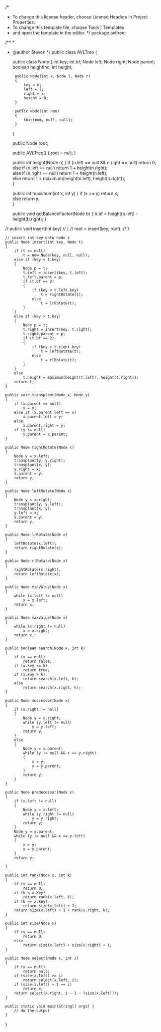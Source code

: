 /*
 * To change this license header, choose License Headers in Project Properties.
 * To change this template file, choose Tools | Templates
 * and open the template in the editor.
 */
package avltree;

/**
 *
 * @author Steven
 */
public class AVLTree {

    public class Node 
    {
        int key;
        int bf;
        Node left;
        Node right;
        Node parent;
        boolean heightInc;
        int height;

        public Node(int k, Node l, Node r) 
        {
            key = k;
            left = l;
            right = r;
            height = 0;
        }

        public Node(int num) 
        {
            this(num, null, null);
        }

    }

    public Node root;

    public AVLTree() 
    {
        root = null;
    }

    public int height(Node n) 
    {
        if (n.left == null && n.right == null) 
            return 0;         
        else if (n.left == null) 
            return 1 + height(n.right);         
        else if (n.right == null) 
            return 1 + height(n.left);         
        else 
            return 1 + maximum(height(n.left), height(n.right));        
    }

    public int maximum(int x, int y) 
    {
        if (x >= y) 
            return x;         
        else 
            return y;        
    }

    public void getBalanceFactor(Node b) 
    {
        b.bf = height(b.left) - height(b.right);
    }

//    public void insert(int key) 
//    {
//        root = insert(key, root);
//    }

    // insert int key onto node z
    public Node insert(int key, Node t) 
    {
        if (t == null) 
            t = new Node(key, null, null);        
        else if (key < t.key) 
        {
            Node p = t;
            t.left = insert(key, t.left);
            t.left.parent = p;
            if (t.bf == 2) 
            {
                if (key < t.left.key) 
                    t = rightRotate(t);                
                else 
                    t = lrRotate(t);              
            }
        } 
        else if (key > t.key) 
        {
            Node p = t;
            t.right = insert(key, t.right);
            t.right.parent = p;
            if (t.bf == 2) 
            {
                if (key > t.right.key) 
                    t = leftRotate(t);                
                else 
                    t = rlRotate(t);          
            }
        } 
        else         
            t.height = maximum(height(t.left), height(t.right));        
        return t;
    }

    public void transplant(Node x, Node y) 
    {
        if (x.parent == null) 
            x = y;         
        else if (x.parent.left == x) 
            x.parent.left = y;        
        else 
            x.parent.right = y;        
        if (y != null) 
            y.parent = x.parent;        
    }

    public Node rightRotate(Node x) 
    {
        Node y = x.left;
        transplant(y, y.right);
        transplant(x, y);
        y.right = x;
        x.parent = y;
        return y;
    }

    public Node leftRotate(Node x) 
    {
        Node y = x.right;
        transplant(y, y.left);
        transplant(x, y);
        y.left = x;
        x.parent = y;
        return y;
    }

    public Node lrRotate(Node x) 
    {
        leftRotate(x.left);
        return rightRotate(x);
    }

    public Node rlRotate(Node x) 
    {
        rightRotate(x.right);
        return leftRotate(x);
    }

    public Node minValue(Node x) 
    {
        while (x.left != null) 
            x = x.left;        
        return x;
    }

    public Node maxValue(Node x) 
    {
        while (x.right != null) 
            x = x.right;        
        return x;
    }

    public boolean search(Node x, int k) 
    {
        if (x == null) 
            return false;       
        if (x.key == k) 
            return true;        
        if (x.key > k) 
            return search(x.left, k);         
        else 
            return search(x.right, k);        
    }

    public Node successor(Node x) 
    {
        if (x.right != null) 
        {
            Node y = x.right;
            while (y.left != null) 
                y = y.left;            
            return y;
        } 
        else 
        {
            Node y = x.parent;
            while (y != null && x == y.right) 
            {
                x = y;
                y = y.parent;
            }
            return y;
        }
    }

    public Node predecessor(Node x) 
    {
        if (x.left != null) 
        {
            Node y = x.left;
            while (y.right != null) 
                y = y.right;            
            return y;
        }
        Node y = x.parent;
        while (y != null && x == y.left) 
        {
            x = y;
            y = y.parent;
        }
        return y;

    }

    public int rank(Node x, int k) 
    {
        if (x == null) 
            return 0;        
        if (k < x.key) 
            return rank(x.left, k);        
        if (k == x.key) 
            return size(x.left) + 1;        
        return size(x.left) + 1 + rank(x.right, k);
    }

    public int size(Node x) 
    {
        if (x == null)
            return 0;
        else
            return size(x.left) + size(x.right) + 1;        
    }

    public Node select(Node x, int i) 
    {
        if (x == null) 
            return null;        
        if (size(x.left) >= i) 
            return select(x.left, i);        
        if (size(x.left) + 1 == i)
            return x;        
        return select(x.right, i - 1 - (size(x.left)));
    }
    
    public static void main(String[] args) {
        // do the output
    }
    
}

